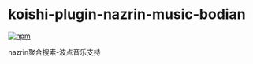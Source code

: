 # koishi-plugin-nazrin-music-bodian

[![npm](https://img.shields.io/npm/v/koishi-plugin-nazrin-music-bodian?style=flat-square)](https://www.npmjs.com/package/koishi-plugin-nazrin-music-bodian)

nazrin聚合搜索-波点音乐支持
